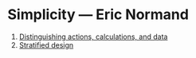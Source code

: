 # Simplicity — Eric Normand

1. [Distinguishing actions, calculations, and data](ch01.md)
2. [Stratified design](ch02.md)
